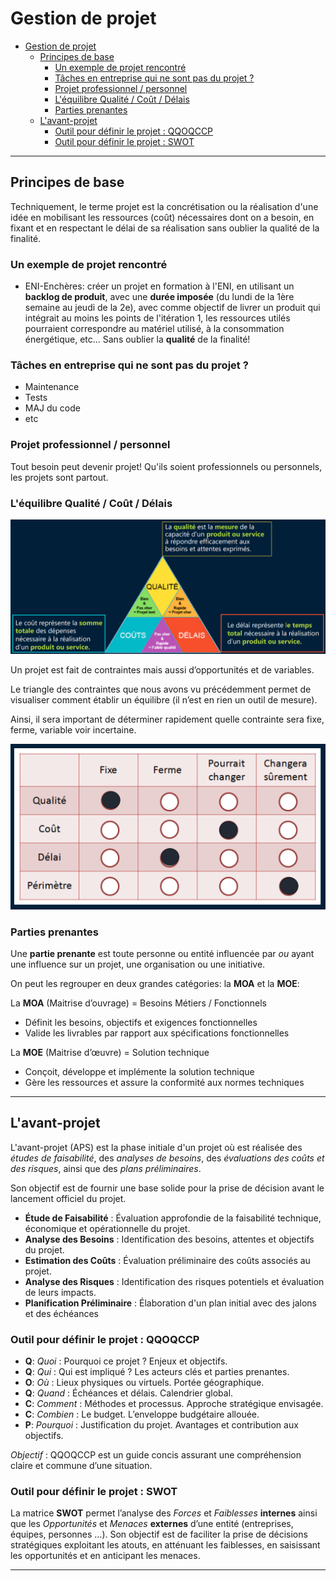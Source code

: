 # Gestion de projet

- [Gestion de projet](#gestion-de-projet)
  - [Principes de base](#principes-de-base)
    - [Un exemple de projet rencontré](#un-exemple-de-projet-rencontré)
    - [Tâches en entreprise qui ne sont pas du projet ?](#tâches-en-entreprise-qui-ne-sont-pas-du-projet-)
    - [Projet professionnel / personnel](#projet-professionnel--personnel)
    - [L'équilibre Qualité / Coût / Délais](#léquilibre-qualité--coût--délais)
    - [Parties prenantes](#parties-prenantes)
  - [L'avant-projet](#lavant-projet)
    - [Outil pour définir le projet : QQOQCCP](#outil-pour-définir-le-projet--qqoqccp)
    - [Outil pour définir le projet : SWOT](#outil-pour-définir-le-projet--swot)

---

## Principes de base

Techniquement, le terme projet est la concrétisation ou la réalisation d'une idée en mobilisant
les ressources (coût) nécessaires dont on a besoin, en fixant et en respectant le délai de sa
réalisation sans oublier la qualité de la finalité.

### Un exemple de projet rencontré

- ENI-Enchères: créer un projet en formation à l'ENI, en utilisant un **backlog de produit**, avec une **durée imposée** (du lundi de la 1ère semaine au jeudi de la 2e), avec comme objectif de livrer un produit qui intégrait au moins les points de l'itération 1, les ressources utilés pourraient correspondre au matériel utilisé, à la consommation énergétique, etc... Sans oublier la **qualité** de la finalité!

### Tâches en entreprise qui ne sont pas du projet ?

- Maintenance
- Tests
- MAJ du code
- etc

### Projet professionnel / personnel

Tout besoin peut devenir projet! Qu'ils soient professionnels ou personnels, les projets sont partout.

### L'équilibre Qualité / Coût / Délais

![Triangle](/img/gestion-projet_triangle-cout-delai-quali.PNG)

Un projet est fait de contraintes mais aussi d’opportunités et de variables.

Le triangle des contraintes que nous avons vu précédemment permet de visualiser comment
établir un équilibre (il n’est en rien un outil de mesure).

Ainsi, il sera important de déterminer rapidement quelle contrainte sera fixe, ferme, variable
voir incertaine.

![Contraintes](/img/gestion-projet_contraintes.PNG)

### Parties prenantes

Une **partie prenante** est toute personne ou entité influencée par *ou* ayant une influence sur un
projet, une organisation ou une initiative.

On peut les regrouper en deux grandes catégories: la **MOA** et la **MOE**:

La **MOA** (Maitrise d’ouvrage) = Besoins Métiers / Fonctionnels

- Définit les besoins, objectifs et exigences fonctionnelles
- Valide les livrables par rapport aux spécifications fonctionnelles

La **MOE** (Maitrise d’œuvre) = Solution technique

- Conçoit, développe et implémente la solution technique
- Gère les ressources et assure la conformité aux normes techniques

---

## L'avant-projet

L'avant-projet (APS) est la phase initiale d'un projet où est réalisée des *études de faisabilité*, des *analyses de besoins*, des *évaluations des coûts et des risques*, ainsi que des *plans préliminaires*.

Son objectif est de fournir une base solide pour la prise de décision avant le lancement officiel du projet.

- **Étude de Faisabilité** : Évaluation approfondie de la faisabilité technique, économique
et opérationnelle du projet.
- **Analyse des Besoins** : Identification des besoins, attentes et objectifs du projet.
- **Estimation des Coûts** : Évaluation préliminaire des coûts associés au projet.
- **Analyse des Risques** : Identification des risques potentiels et évaluation de leurs impacts.
- **Planification Préliminaire** : Élaboration d'un plan initial avec des jalons et des échéances

### Outil pour définir le projet : QQOQCCP

- **Q**: *Quoi* : Pourquoi ce projet ? Enjeux et objectifs.
- **Q**: *Qui* : Qui est impliqué ? Les acteurs clés et parties prenantes.
- **O**: *Où* : Lieux physiques ou virtuels. Portée géographique.
- **Q**: *Quand* : Échéances et délais. Calendrier global.
- **C**: *Comment* : Méthodes et processus. Approche stratégique envisagée.
- **C**: *Combien* : Le budget. L’enveloppe budgétaire allouée.
- **P**: *Pourquoi* : Justification du projet. Avantages et contribution aux objectifs.

*Objectif* : QQOQCCP est un guide concis assurant une compréhension claire et commune d’une situation.

### Outil pour définir le projet : SWOT

La matrice **SWOT** permet l’analyse des *Forces* et *Faiblesses* **internes** ainsi que les *Opportunités* et *Menaces* **externes** d’une entité (entreprises, équipes, personnes …). Son objectif est de faciliter la prise de décisions stratégiques exploitant les atouts, en atténuant les faiblesses, en saisissant les opportunités et en anticipant les menaces.

---
